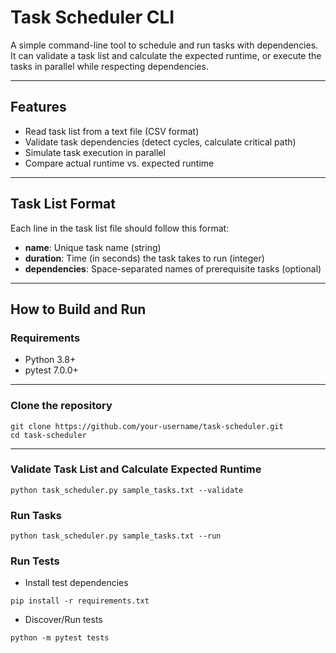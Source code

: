 # Task Scheduler CLI

A simple command-line tool to schedule and run tasks with dependencies.  
It can validate a task list and calculate the expected runtime, or execute the tasks in parallel while respecting dependencies.

---

## Features

- Read task list from a text file (CSV format)
- Validate task dependencies (detect cycles, calculate critical path)
- Simulate task execution in parallel
- Compare actual runtime vs. expected runtime

---

## Task List Format

Each line in the task list file should follow this format:

- **name**: Unique task name (string)
- **duration**: Time (in seconds) the task takes to run (integer)
- **dependencies**: Space-separated names of prerequisite tasks (optional)

---

## How to Build and Run

### Requirements

- Python 3.8+
- pytest 7.0.0+ 

---

### Clone the repository

```
git clone https://github.com/your-username/task-scheduler.git
cd task-scheduler
```

---

### Validate Task List and Calculate Expected Runtime

```
python task_scheduler.py sample_tasks.txt --validate
```

### Run Tasks

```
python task_scheduler.py sample_tasks.txt --run
```

### Run Tests

- Install test dependencies
```
pip install -r requirements.txt
```
- Discover/Run tests
```
python -m pytest tests
```